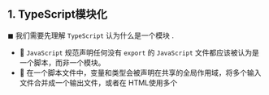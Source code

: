 ## 1. TypeScript模块化

◼ 我们需要先理解 `TypeScript` 认为什么是一个模块 .

*  `JavaScript` 规范声明任何没有 `export` 的 `JavaScript` 文件都应该被认为是一个脚本，而非一个模块。
*  在一个脚本文件中，变量和类型会被声明在共享的全局作用域，将多个输入文件合并成一个输出文件，或者在 HTML使用多个 <script> 标签加载这些文件。

◼ 如果你有一个文件，现在没有任何 import 或者 export，但是你希望它被作为模块处理，添加这行代码：

```typescript
export {}
```

◼ 这会把文件改成一个**没有导出任何内容的模块**，这个语法可以生效，无论你的模块目标是什么



**第三方包如果没有对应的声明文件应该如何进行处理?**

![img](https://weirdo-blog.oss-cn-chengdu.aliyuncs.com/blog/202309111350551.png)



在`ts.config.json`中`"jsx": "preserve"` :

"`preserve`" 意味着在处理 `JSX` 时保留某些特定属性、语法结构或行为，以确保它们在渲染、编译或其他处理过程中不被修改、移除或转换。



你需要使用 `type` 前缀 ，表明被导入的是一个类型：

```typescript
import { price, date } from "./utils/format";
import { sum } from "./utils/math";

// 导入的是类型, 推荐在类型的前面加上type关键
import type { IDType, IPerson } from "./utils/type"
// 方便在转为js时候删除这行代码, 使这个导入被安全移除
// 这些可以让一个非 TypeScript 编译器比如 Babel、swc 或者 esbuild 知道什么样的导入可以被安全移除, 提高编译速度

console.log(sum(20, 30))

const id1: IDType = 111
const p: IPerson = { name: "why", age: 18 }


// 使用命名空间中的内容
price.format("1111")
date.format("22222")
```



类型声明文件

```typescript
export interface IPerson {
  name: string
  age: number
}

export type IDType = number | string

// 这里面不写逻辑代码
```





## 2. TypeScript命名空间 

已经不推荐使用

 虽然命名空间没有被废弃，但是由于 ES 模块已经拥有了命名空间的大部分特性，因此更推荐使用 ES 模块，这样才能与JavaScript 的（发展）方向保持一致

```typescript
export namespace price {
  // 命名空间内的东西也要导出
  export function format(price: string) {
    return "¥" + price
  }
  export const name = "price"
}

export namespace date {
  export function format(dateString) {
    return "2022-10-10"
  }
  const name = "date"
}
```

## 3. 类型的查找

◼ 我们这里先给大家介绍另外的一种`typescript`文件：`.d.ts`文件

*  我们之前编写的`typescript`文件都是 `.ts` 文件，这些文件最终会输出 `.js` 文件，也是我们通常编写代码的地方；
*  还有另外一种文件 `.d.ts `文件，它是用来做类型的声明(`declare`)，称之为类型声明（`TypeDeclaration`）或者类型定义（`Type Definition`）文件。
*  它仅仅用来做类型检测，告知`typescript`我们有哪些类型；

◼ 那么`typescript`会在哪里查找我们的类型声明呢？

*  内置类型声明；
*  外部定义类型声明；
*  自己定义类型声明；

### 3.1. 内置类型声明

◼ 内置类型声明是typescript自带的、帮助我们内置了JavaScript运行时的一些标准化API的声明文件；

*  包括比如Function、String、Math、Date等内置类型；
*  也包括运行环境中的DOM API，比如Window、Document等；

◼ 内置类型声明通常在我们安装`typescript`的环境中会带有的；

◼ TypeScript 使用模式命名这些声明文件`lib.[something].d.ts`

![img](https://weirdo-blog.oss-cn-chengdu.aliyuncs.com/blog/202309111350922.png)

◼ 我们可以通过`target`和`lib`来决定哪些内置类型声明是可以使用的：

*  例如，`startsWith`字符串方法只能从称为`ECMAScript 6`的 `JavaScript` 版本开始使用；

◼ 我们可以通过在`tsconfig.json`中`target`的编译选项来配置：`TypeScript`通过`lib`根据您的`target`设置更改默认包含的文件来帮助解决此问题。

![img](https://weirdo-blog.oss-cn-chengdu.aliyuncs.com/blog/202309111350852.png)



### 3.2. 第三方库

◼ 外部类型声明通常是我们使用一些库（比如第三方库）时，需要的一些类型声明。

这些库通常有两种类型声明方式：

◼ 方式一：在自己库中进行类型声明（编写`.d.ts`文件），比如`axios`

◼ 方式二：通过社区的一个公有库`DefinitelyTyped`存放类型声明文件

![img](https://weirdo-blog.oss-cn-chengdu.aliyuncs.com/blog/202309111350933.png)



### 3.3. 自定义声明

◼ 什么情况下需要自己来定义声明文件呢？

*  情况一：我们使用的第三方库是一个纯的`JavaScript`库，没有对应的声明文件；比如`lodash`
*  情况二：我们给自己的代码中声明一些类型，方便在其他地方直接进行使用；



◼ 在某些情况下，我们也可以声明文件：

 我们也可以声明模块，比如lodash模块默认不能使用的情况，可以自己来声明这个模块：

 比如在开发vue的过程中，默认是不识别我们的.vue文件的，那么我们就需要对其进行文件的声明；

 比如在开发中我们使用了 jpg 这类图片文件，默认typescript也是不支持的，也需要对其进行声明；

 比如我们在index.html中直接引入了jQuery： 我们可以进行命名空间的声明



```typescript
// 我们也可以声明模块，比如lodash模块默认不能使用的情况，可以自己来声明这个模块：
declare module "lodash" {
  export function join(...args: any[]): any
}

// 为自己的 变量/函数/类 定义类型声明
declare const whyName: string
declare const whyAge: number
declare const whyHeight: number

declare function foo(bar: string): string

declare class Person {
  constructor(public name: string, public age: number)
}

// 作为一个第三方库为其他开发者提供类型声明文件 .d.ts => axios.d.ts


// 声明文件模块
// 让某些ts不能引入的模块可以引入
// 也就是ts不支持这类文件, 我们需要对其进行声明
declare module "*.png"
declare module "*.jpg"
declare module "*.jpeg"
declare module "*.svg"

declare module "*.vue"


// 声明成模块(不合适)

// 声明命名空间 (CDN引入的情况下)
declare namespace $ {
  export function ajax(settings: any): any
}
import { sum } from "./utils/math"
import axios from "axios"
import type { AxiosRequestConfig, AxiosInstance } from "axios"
import React from "react"
import _ from "lodash"
import KobeImage from "./img/kobe02.png"
import App from "./vue/App.vue"

const message: string = "Hello World"
console.log(message.length, message)
console.log(sum(20, 30))

// lib.dom.d.ts
const h2El = document.createElement("h2")
h2El.textContent = "Hello TypeScript"
document.body.append(h2El)

// lib.es2015.d.ts
const promise = new Promise((resolve, reject) => {})
console.log(message.startsWith("Hello"))


// axios

// lodash
console.log(_.join(["abc", "cba"]))


// 给自己的代码添加类型声明文件
// 平时使用的代码中用到的类型, 直接在当前位置进行定义或者在业务文件夹某一个位置编写一个类型文件即可
type IDType = number | string
interface IKun {
  name: string
  age: number
  slogan: string
}

const id1: IDType = 123
// id1 = true


// 需要编写类型声明
console.log(whyName, whyAge, whyHeight)
console.log(foo("why"))

const p = new Person("kobe", 30)
console.log(p.name, p.age)


// 图片文件的使用
const imgEl = document.createElement("img")
imgEl.src = KobeImage
document.body.append(imgEl)


// jquery
$.ajax({
  url: "http://codercba.com:8000/home/multidata",
  success: function(res: any) {
    console.log(res)
  }
})
{
  "name": "ts_demo",
  "version": "1.0.0",
  "description": "",
  "main": "index.js",
  "scripts": {
    "serve": "webpack serve",
    "build": "webpack"
  },
  "author": "",
  "license": "ISC",
  "devDependencies": {
    "@types/react": "^18.0.21",
    "html-webpack-plugin": "^5.5.0",
    "ts-loader": "^9.4.1",
    "webpack": "^5.88.2",
    "webpack-cli": "^4.10.0",
    "webpack-dev-server": "^4.11.1"
  },
  "dependencies": {
    "axios": "^1.1.2",
    "lodash": "^4.17.21",
    "react": "^18.2.0"
  }
}
const path = require("path")
const HtmlWeabpckPlugin = require("html-webpack-plugin")

module.exports = {
  mode: "development",
  entry: "./src/index.ts",
  output: {
    path: path.resolve(__dirname, "./dist"),
    filename: "bundle.js"
  },
  resolve: {
    extensions: [".ts", ".js", ".cjs", ".json"]
  },
  devServer: {},
  module: {
    rules: [
      {
        test: /\.ts$/,
        loader: "ts-loader"
      },
      {
        test: /\.(png|jpe?g|svg|gif)$/,
        type: "asset/resource"
      }
    ]
  },
  plugins: [
    new HtmlWeabpckPlugin({
      template: "./index.html"
    })
  ]
}
```





## 4. 认识tsconfig.json

◼ `tsconfig.json`文件有两个作用：

 作用一（主要的作用）：

**让TypeScript Compiler在编译的时候，知道如何去编译TypeScript代码和进行类型检测；**

* 比如是否允许不明确的`this`选项，是否允许隐式的`any`类型；
* 将`TypeScript`代码编译成什么版本的`JavaScript`代码；

 作用二：

**让编辑器（比如VSCode）可以按照正确的方式识别TypeScript代码；**

* 对于哪些语法进行提示、类型错误检测等等；



`JavaScript` 项目可以使用` jsconfig.json` 文件，它的作用与 `tsconfig.json` 基本相同，只是默认启用了一些 `JavaScript` 相关的编译选项



## 5. 常见配置

![img](https://weirdo-blog.oss-cn-chengdu.aliyuncs.com/blog/202309111350948.png)

![img](https://weirdo-blog.oss-cn-chengdu.aliyuncs.com/blog/202309111350567.png)

![img](https://weirdo-blog.oss-cn-chengdu.aliyuncs.com/blog/202309111350517.png)

![img](https://weirdo-blog.oss-cn-chengdu.aliyuncs.com/blog/202309111350533.png)





## 6. TypeScript封装axios

拦截器的使用 : 

1. token
2. 修改配置
3. Loading



全局请求 (全局拦截器)

src/service/request/index.ts

```typescript
import axios from "axios"
import type { AxiosInstance, AxiosRequestConfig, AxiosResponse } from "axios"
import type { HYRequestConfig } from "./type"

// 拦截器: 蒙版Loading/token/修改配置

/**
 * 两个难点:
 *  1.拦截器进行精细控制
 *    > 全局拦截器
 *    > 实例拦截器
 *    > 单次请求拦截器
 * 
 *  2.响应结果的类型处理(泛型的问题)
 */

// 这里将其封装为一个类，而不是一个函数的原因是因为 : 
// 类可以创建多个实例，适用范围更广，封装性更强一些。
class HYRequest {
  instance: AxiosInstance

  // request实例 => axios的实例
  constructor(config: HYRequestConfig) {
    this.instance = axios.create(config)

    // 每个instance实例都添加拦截器
    this.instance.interceptors.request.use(config => {
      // loading/token
      console.log("全局请求成功的拦截")
      return config
    }, err => {
      console.log("全局请求失败的拦截")
      return err
    })
    this.instance.interceptors.response.use(res => {
      console.log("全局响应成功的拦截")
      // 我们对接口请求的数据主要是存在在.data中，跟data同级的属性我们基本是不需要的。
      return res.data
    }, err => {
      console.log("全局响应失败的拦截")
      return err
    })

    // 针对特定的hyRequest实例添加拦截器
    // 如果有传, 则添加特定拦截器
    this.instance.interceptors.request.use(
      config.interceptors?.requestSuccessFn,
      config.interceptors?.requestFailureFn
    )
    this.instance.interceptors.response.use(
      config.interceptors?.responseSuccessFn,
      config.interceptors?.responseFailureFn
    )
  }

  // 封装网络请求的方法
  // T => IHomeData
  request<T = any>(config: HYRequestConfig<T>) {
    // 单次请求的成功拦截处理
    if (config.interceptors?.requestSuccessFn) {
      config = config.interceptors.requestSuccessFn(config)
    }

    // 返回Promise
    return new Promise<T>((resolve, reject) => {
      this.instance.request<any, T>(config).then(res => {
        // 通过看源码第一个传入的是any不用变, 第二个传入我们想要的类型
        // 单词响应的成功拦截处理
        if (config.interceptors?.responseSuccessFn) {
          res = config.interceptors.responseSuccessFn(res)
        }
        resolve(res)
      }).catch(err => {
        reject(err)
      })
    })
  }

  get<T = any>(config: HYRequestConfig<T>) {
    return this.request({ ...config, method: "GET" })
  }
  post<T = any>(config: HYRequestConfig<T>) {
    return this.request({ ...config, method: "POST" })
  }
  delete<T = any>(config: HYRequestConfig<T>) {
    return this.request({ ...config, method: "DELETE" })
  }
  patch<T = any>(config: HYRequestConfig<T>) {
    return this.request({ ...config, method: "PATCH" })
  }
}


export default HYRequest
import type { AxiosRequestConfig, AxiosResponse } from "axios"

// 针对AxiosRequestConfig配置进行扩展
export interface HYInterceptors<T = AxiosResponse> {
  requestSuccessFn?: (config: AxiosRequestConfig) => AxiosRequestConfig 
  requestFailureFn?: (err: any) => any 
  responseSuccessFn?: (res: T) => T
  responseFailureFn?: (err: any) => any 
}

//
export interface HYRequestConfig<T = AxiosResponse> extends AxiosRequestConfig {
  interceptors?: HYInterceptors<T>
}
```



封装一个实例  (实例请求)

service/index.ts

```typescript
import { BASE_URL, TIME_OUT } from "./config";
// 略

import HYRequest from "./request";

const req = new HYRequest({
  baseURL: BASE_URL,
  timeout: TIME_OUT,
  // 这个请求就没有添加拦截器, 用的就是默认拦截器
})

export const hyRequest = new HYRequest({
  baseURL: "http://codercba.com:1888/airbnb/api",
  timeout: 8000,

  // 传递特定拦截器
  // 因为原本传递的类型中没有interceptors这个属性, 我们就要针对于原本类型进行拓展
  interceptors: {
    requestSuccessFn: (config) => {
      console.log("爱彼迎的请求成功的拦截")
      return config
    },
    requestFailureFn: (err) => {
      console.log("爱彼迎的请求失败的拦截")
      return err
    },
    responseSuccessFn: (res) => {
      console.log("爱彼迎的响应成功的拦截")
      return res
    },
    responseFailureFn: (err) => {
      console.log("爱彼迎的响应失败的拦截")
      return err
    }
  }
})

export default hyRequest
```



单次请求

service/modules/entire.ts

```typescript
import { hyRequest } from "..";


hyRequest.request({
  url: "/entire/list",
  params: {
    offset: 0,
    size: 20
  }
}).then(res => {
  console.log(res)
})

// 自己封装一个返回类型
interface IHighScoreData {
  list: any[],
  subtitle: string,
  title: string
  type: string,
  _id: string
}
hyRequest.request<IHighScoreData>({
  url: "/home/highscore",
  interceptors: {
    requestSuccessFn: (config) => {
      console.log("/home/highscore请求成功的拦截")
      return config
    },
    responseSuccessFn: (res) => {
      console.log("/home/highscore响应成功的拦截")
      return res
    }
  }
}).then(res => {
  console.log(res.list, res.subtitle, res.title)
})
```

home.ts

```typescript
import hyRequest from "..";

// 发送网络请求
// hyRequest.post
// 自己封装一个返回的数据类型
interface IHomeData {
  data: any,
  returnCode: string,
  success: boolean
}

hyRequest.request<IHomeData>({
  url: "/home/multidata"
}).then(res => {
  console.log(res.data, res.success, res.returnCode)
})
```





![img](https://weirdo-blog.oss-cn-chengdu.aliyuncs.com/blog/202309111350418.png)

![img](https://weirdo-blog.oss-cn-chengdu.aliyuncs.com/blog/202309111350499.png)



我懒得记笔记hhh, 刚好掘金上有相关详细完善的笔记, 我就引用了

如有不懂的可自行阅读文章

https://juejin.cn/post/7071518211392405541?searchId=20230817144112CF2EA03E64B227185CF8